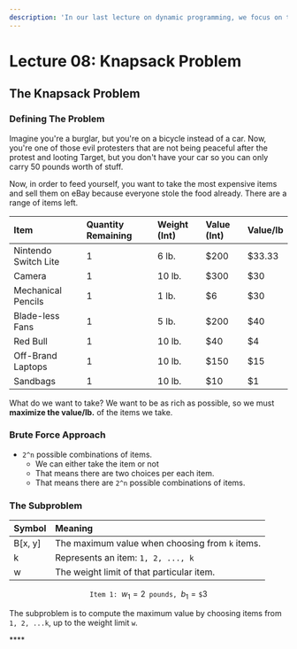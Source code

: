 ```yaml
---
description: 'In our last lecture on dynamic programming, we focus on the hardest problems.'
---
```


# Lecture 08: Knapsack Problem

## The Knapsack Problem

### Defining The Problem

Imagine you're a burglar, but you're on a bicycle instead of a car. Now, you're one of those evil protesters that are not being peaceful after the protest and looting Target, but you don't have your car so you can only carry 50 pounds worth of stuff.

Now, in order to feed yourself, you want to take the most expensive items and sell them on eBay because everyone stole the food already. There are a range of items left.

| Item | Quantity Remaining | Weight \(Int\) | Value \(Int\) | Value/lb |
| :--- | :--- | :--- | :--- | :--- |
| Nintendo Switch Lite | 1 | 6 lb. | $200 | $33.33 |
| Camera | 1 | 10 lb. | $300 | $30 |
| Mechanical Pencils | 1 | 1 lb. | $6 | $30 |
| Blade-less Fans | 1 | 5 lb. | $200 | $40 |
| Red Bull | 1 | 10 lb. | $40 | $4 |
| Off-Brand Laptops | 1 | 10 lb. | $150 | $15 |
| Sandbags | 1 | 10 lb. | $10 | $1 |

What do we want to take? We want to be as rich as possible, so we must **maximize the value/lb.** of the items we take.

### Brute Force Approach

* `2^n` possible combinations of items.
  * We can either take the item or not 
  * That means there are two choices per each item.
  * That means there are `2^n` possible combinations of items.

### The Subproblem 

| Symbol | Meaning |
| :--- | :--- |
| B\[x, y\] | The maximum value when choosing from `k` items. |
| k | Represents an item: `1, 2, ..., k` |
| w | The weight limit of that particular item. |

$$
\texttt{Item 1: }w_1 = 2 \texttt{ pounds, } b_1 = \texttt{\$}3
$$



The subproblem is to compute the maximum value by choosing items from `1, 2, ...k`, up to the weight limit `w`. 

\*\*\*\*

